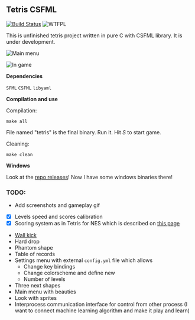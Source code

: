 ## Tetris CSFML
[![Build Status](https://travis-ci.org/Oxore/tetris-csfml.svg?branch=master)](https://travis-ci.org/Oxore/tetris-csfml)
![WTFPL](http://www.wtfpl.net/wp-content/uploads/2012/12/wtfpl-badge-2.png "WTFPL")

This is unfinished tetris project written in pure C with CSFML library. It is under development.

![Main menu](https://i.imgur.com/kOKz2Qk.png "Main menu")

![In game](https://i.imgur.com/14aWf49.png "In game")

__Dependencies__

`SFML`
`CSFML`
`libyaml`

__Compilation and use__

Compilation:
```
make all
```
File named "tetris" is the final binary. Run it. Hit *S* to start game.

Cleaning:
```
make clean
```

__Windows__

Look at the [repo releases](https://github.com/Oxore/tetris-csfml/releases)! Now I have some windows binaries there!

### TODO:

- Add screenshots and gameplay gif
- [x] Levels speed and scores calibration
- [x] Scoring system as in Tetris for NES which is described on [this page](https://tetris.wiki/Scoring)
- [Wall kick](https://tetris.wiki/Wall_kick)
- Hard drop
- Phantom shape
- Table of records
- Settings menu with external `config.yml` file which allows
  - Change key bindings
  - Change colorscheme and define new
  - Number of levels
- Three next shapes
- Main menu with beauties
- Look with sprites
- Interprocess communication interface for control from other process (I want to connect machine learning algorithm and make it play and learn)
